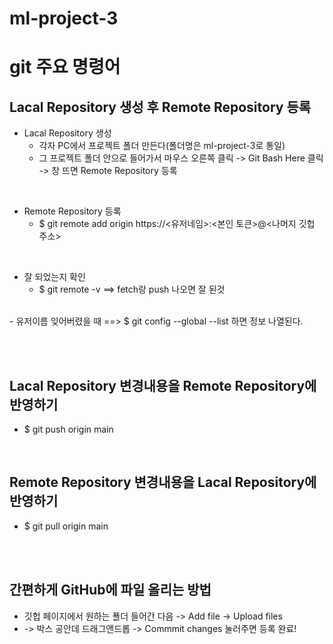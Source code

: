 # ml-project-3



# git 주요 명령어
## Lacal Repository 생성 후 Remote Repository 등록
- Lacal Repository 생성
  + 각자 PC에서 프로젝트 폴더 만든다(폴더명은 ml-project-3로 통일)
  + 그 프로젝트 폴더 안으로 들어가서 마우스 오른쪽 클릭 -> Git Bash Here 클릭 -> 창 뜨면 Remote Repository 등록

<br>

- Remote Repository 등록
  + $ git remote add origin https://<유저네임>:<본인 토큰>@<나머지 깃헙 주소>

<br>

- 잘 되었는지 확인
  + $ git remote -v  ==> fetch랑 push 나오면 잘 된것
<br>
- 유저이름 잊어버렸을 때 ==> $ git config --global --list 하면 정보 나열된다.

<br><br>

## Lacal Repository 변경내용을 Remote Repository에 반영하기
- $ git push origin main

<br>

## Remote Repository 변경내용을 Lacal Repository에 반영하기
- $ git pull origin main

<br><br>

## 간편하게 GitHub에 파일 올리는 방법
- 깃헙 페이지에서 원하는 푤더 들어간 다음 -> Add file -> Upload files
- -> 박스 공안데 드래그앤드롭 -> Commmit changes 눌러주면 등록 완료!

